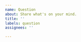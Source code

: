 ```yaml
---
name: Question
about: Share what's on your mind.
title: ''
labels: question
assignees: ''

---
```



